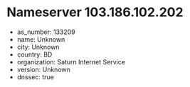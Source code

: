 # Nameserver 103.186.102.202

* as_number: 133209
* name: Unknown
* city: Unknown
* country: BD
* organization: Saturn Internet Service
* version: Unknown
* dnssec: true
